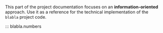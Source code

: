This part of the project documentation focuses on
an **information-oriented** approach. Use it as a
reference for the technical implementation of the
`blabla` project code.

::: blabla.numbers